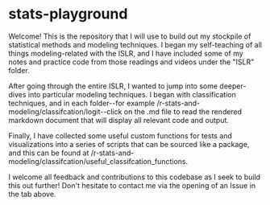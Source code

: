 # stats-playground

Welcome! This is the repository that I will use to build out my stockpile of statistical methods and modeling techniques. I began my self-teaching of all things modeling-related with the ISLR, and I have included some of my notes and practice code from those readings and videos under the "ISLR" folder.

After going through the entire ISLR, I wanted to jump into some deeper-dives into particular modeling techniques. I began with classification techniques, and in each folder--for example /r-stats-and-modeling/classifcation/logit--click on the .md file to read the rendered markdown document that will display all relevant code and output.

Finally, I have collected some useful custom functions for tests and visualizations into a series of scripts that can be sourced like a package, and this can be found at /r-stats-and-modeling/classifcation/useful_classifcation_functions.

I welcome all feedback and contributions to this codebase as I seek to build this out further! Don't hesitate to contact me via the opening of an Issue in the tab above. 

